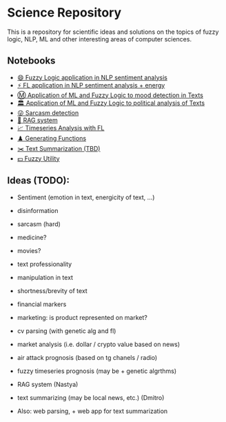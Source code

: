 # Science Repository

This is a repository for scientific ideas and solutions on the topics of fuzzy logic, NLP, ML and other interesting areas of computer sciences.

## Notebooks

- [😄 Fuzzy Logic application in NLP sentiment analysis](/src/semantic_fuzzy.ipynb)
- [⚡ FL application in NLP sentiment analysis + energy](/src/semantic_two_dim.ipynb)
- [Ⓜ️ Application of ML and Fuzzy Logic to mood detection in Texts](/src/semantic_fuzzy_ml.ipynb)
- [🏛️ Application of ML and Fuzzy Logic to political analysis of Texts](/src/political-nlp.ipynb)
- [😜 Sarcasm detection](/src/sarcasm_detection.ipynb)
- [🤖 RAG system](/src/rag.ipynb)
- [📈 Timeseries Analysis with FL](/src/time_series.ipynb)
- [♟️ Generating Functions](/src/generating-functions.ipynb)
- [✂️ Text Summarization (TBD)](/src/summarization.ipynb)
- [💵 Fuzzy Utility](/src/fuzzy-utility.ipynb)


## Ideas (TODO):

- Sentiment (emotion in text, energicity of text, ...)
- disinformation 
- sarcasm (hard)
- medicine?
- movies?
- text professionality 
- manipulation in text 
- shortness/brevity of text 
- financial markers 
- marketing: is product represented on market?
- cv parsing (with genetic alg and fl) 

- market analysis (i.e. dollar / crypto value based on news)
- air attack prognosis (based on tg chanels / radio)
- fuzzy timeseries prognosis (may be + genetic algrthms)
- RAG system (Nastya)

- text summarizing (may be local news, etc.) (Dmitro)
- Also: web parsing, + web app for text summarization 

